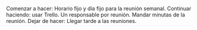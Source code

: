 Comenzar a hacer: Horario fijo y día fijo para la reunión semanal.
Continuar haciendo: usar Trello. Un responsable por reunión. Mandar minutas de la reunión.
Dejar de hacer: Llegar tarde a las reuniones. 

